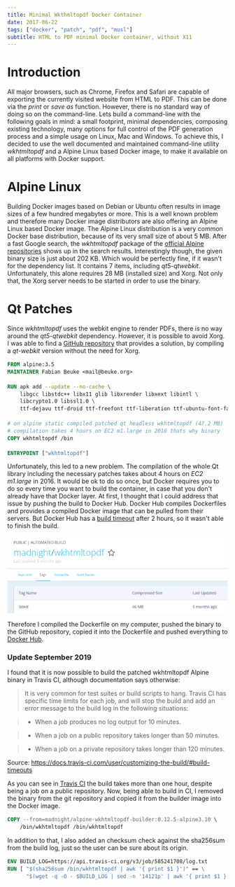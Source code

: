 ```yaml
---
title: Minimal Wkthmltopdf Docker Container
date: 2017-06-22
tags: ["docker", "patch", "pdf", "musl"]
subtitle: HTML to PDF minimal Docker container, without X11
---
```


# Introduction

All major browsers, such as Chrome, Firefox and Safari are capable of exporting the currently visited website from HTML to PDF. This can be done via the _print_ or _save as_ function. However, there is no standard way of doing so on the command-line. Lets build a command-line with the following goals in mind: a small footprint, minimal dependencies, composing existing technology, many options for full control of the PDF generation process and a simple usage on Linux, Mac and Windows. To achieve this, I decided to use the well documented and maintained command-line utility *wkhtmltopdf* and a Alpine Linux based Docker image, to make it available on all platforms with Docker support.

# Alpine Linux

Building Docker images based on Debian or Ubuntu often results in image sizes of a few hundred megabytes or more. This is a well known problem and therefore many Docker image distributors are also offering an Alpine Linux based Docker image. The Alpine Linux distribution is a very common Docker base distribution, because of its very small size of about 5 MB. After a fast Google search, the *wkhtmltopdf* package of the [official Alpine repositories](https://pkgs.alpinelinux.org/package/edge/testing/x86/wkhtmltopdf) shows up in the search results. Interestingly though, the given binary size is just about 202 KB. Which would be perfectly fine, if it wasn't for the dependency list. It contains 7 items, including *qt5-qtwebkit*. Unfortunately, this alone requires 28 MB (installed size) and Xorg. Not only that, the Xorg server needs to be started in order to use the binary.

# Qt Patches

Since *wkhtmltopdf* uses the webkit engine to render PDFs, there is no way around the *qt5-qtwebkit* dependency. However, it is possible to avoid Xorg. I was able to find a [GitHub repository](https://github.com/alloylab/Docker-Alpine-wkhtmltopdf) that provides a solution, by compiling a *qt-webkit* version without the need for Xorg.

```Dockerfile
FROM alpine:3.5
MAINTAINER Fabian Beuke <mail@beuke.org>

RUN apk add --update --no-cache \
    libgcc libstdc++ libx11 glib libxrender libxext libintl \
    libcrypto1.0 libssl1.0 \
    ttf-dejavu ttf-droid ttf-freefont ttf-liberation ttf-ubuntu-font-family

# on alpine static compiled patched qt headless wkhtmltopdf (47.2 MB)
# compilation takes 4 hours on EC2 m1.large in 2016 thats why binary
COPY wkhtmltopdf /bin

ENTRYPOINT ["wkhtmltopdf"]
```

Unfortunately, this led to a new problem.
The compilation of the whole Qt library including the necessary patches takes about 4 hours on *EC2 m1.large* in 2016. It would be ok to do so once, but Docker requires you to do so every time you want to build the container, in case that you don't already have that Docker layer. At first, I thought that I could address that issue by pushing the build to Docker Hub. Docker Hub compiles Dockerfiles and provides a compiled Docker image that can be pulled from their servers. But Docker Hub has a [build timeout](https://stackoverflow.com/questions/34440753/docker-hub-timeout-in-automated-build) after 2 hours, so it wasn't able to finish the build.

<img src="/images/docker-wkhtmltopdf-alpine.png" onclick="window.open(this.src)">

Therefore I compiled the Dockerfile on my computer, pushed the binary to the GitHub repository, copied it into the Dockerfile and pushed everything to [Docker Hub](https://hub.docker.com/r/madnight/docker-alpine-wkhtmltopdf/).

### Update September 2019

I found that it is now possible to build the patched wkhtmltopdf Alpine binary in Travis CI, although documentation says otherwise:

> It is very common for test suites or build scripts to hang. Travis CI has specific time limits for each job, and will stop the build and add an error message to the build log in the following situations:

> * When a job produces no log output for 10 minutes.

> * When a job on a public repository takes longer than 50 minutes.

> * When a job on a private repository takes longer than 120 minutes.

Source: https://docs.travis-ci.com/user/customizing-the-build/#build-timeouts

As you can see in [Travis CI](https://travis-ci.org/madnight/docker-alpine-wkhtmltopdf/builds/585241704) the build takes more than one hour, despite being a job on a public repository. Now, being able to build in CI, I removed the binary from the git repository and copied it from the builder image into the Docker image.

```Dockerfile
COPY --from=madnight/alpine-wkhtmltopdf-builder:0.12.5-alpine3.10 \
    /bin/wkhtmltopdf /bin/wkhtmltopdf
```
In addition to that, I also added an checksum check against the sha256sum from the build log, just so the user can be sure about its origin.

```Dockerfile
ENV BUILD_LOG=https://api.travis-ci.org/v3/job/585241708/log.txt
RUN [ "$(sha256sum /bin/wkhtmltopdf | awk '{ print $1 }')" == \
      "$(wget -q -O - $BUILD_LOG | sed -n '14121p' | awk '{ print $1 }')" ]
``` 